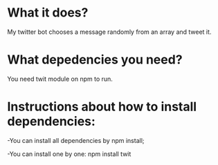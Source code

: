 # What it does?
My twitter bot chooses a message randomly from an array and tweet it.
# What depedencies you need?
You need twit module on npm to run.
# Instructions about how to install dependencies:
-You can install all dependencies by npm install;


-You can install one by one: npm install twit
